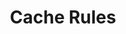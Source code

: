 ---
pcx_content_type: navigation
title: Cache Rules
external_link: /cache/how-to/cache-rules/
weight: 6
_build:
  publishResources: false
  render: never
---